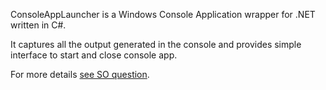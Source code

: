 ConsoleAppLauncher is a Windows Console Application wrapper for .NET written in C#.

It captures all the output generated in the console and provides simple interface to start and close console app.

For more details [see SO question](http://stackoverflow.com/questions/186822/capturing-console-output-from-a-net-application-c).

